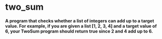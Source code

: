 # two_sum

#### A program that checks whether a list of integers can add up to a target value. For example, if you are given a list [1, 2, 3, 4] and a target value of 6, your TwoSum program should return true since 2 and 4 add up to 6.

#### 
